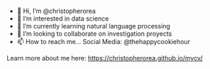 - 👋 Hi, I’m @christopherorea
- 👀 I’m interested in data science
- 🌱 I’m currently learning natural language processing
- 💞️ I’m looking to collaborate on investigation proyects
- 📫 How to reach me... Social Media: @thehappycookiehour

<!---
christopherorea/christopherorea is a ✨ special ✨ repository because its `README.md` (this file) appears on your GitHub profile.
You can click the Preview link to take a look at your changes.
--->

Learn more about me here: https://christopherorea.github.io/mycv/

